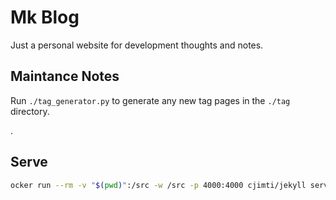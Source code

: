 # Mk Blog

Just a personal website for development thoughts and notes.


## Maintance Notes

Run `./tag_generator.py` to generate any new tag pages in the `./tag` directory.

.


## Serve

```bash
ocker run --rm -v "$(pwd)":/src -w /src -p 4000:4000 cjimti/jekyll serve --incremental -H 0.0.0.0
```